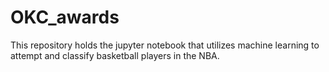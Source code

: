 # OKC_awards

This repository holds the jupyter notebook that utilizes machine learning to attempt and classify basketball players in the NBA.
